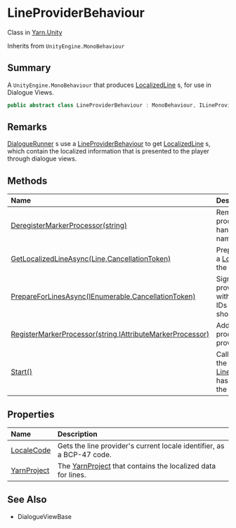 # LineProviderBehaviour

Class in [Yarn.Unity](/docs/api/csharp/yarn.unity.md)

Inherits from `UnityEngine.MonoBehaviour`

## Summary


A  `UnityEngine.MonoBehaviour`  that produces  <a href="yarn.unity.localizedline.md">LocalizedLine</a> s, for use in Dialogue Views.


```csharp
public abstract class LineProviderBehaviour : MonoBehaviour, ILineProvider
```

## Remarks

<a href="yarn.unity.dialoguerunner.md">DialogueRunner</a> s use a  <a href="yarn.unity.lineproviderbehaviour.md">LineProviderBehaviour</a> 
to get  <a href="yarn.unity.localizedline.md">LocalizedLine</a> s, which contain the localized
information that is presented to the player through dialogue views.


## Methods

|Name|Description|
|:---|:---|
|[DeregisterMarkerProcessor(string)](/docs/api/csharp/yarn.unity.lineproviderbehaviour.deregistermarkerprocessor.md)|Removes all marker processors that handle markers named  `attributeName` .|
|[GetLocalizedLineAsync(Line,CancellationToken)](/docs/api/csharp/yarn.unity.lineproviderbehaviour.getlocalizedlineasync.md)|Prepares and returns a  <a href="yarn.unity.localizedline.md">LocalizedLine</a>  from the specified <a href="yarn.line.md">Line</a> .|
|[PrepareForLinesAsync(IEnumerable<string>,CancellationToken)](/docs/api/csharp/yarn.unity.lineproviderbehaviour.prepareforlinesasync.md)|Signals to the line provider that lines with the provided line IDs may be presented shortly.|
|[RegisterMarkerProcessor(string,IAttributeMarkerProcessor)](/docs/api/csharp/yarn.unity.lineproviderbehaviour.registermarkerprocessor.md)|Adds a new marker processor to the line provider.|
|[Start()](/docs/api/csharp/yarn.unity.lineproviderbehaviour.start.md)|Called by Unity when the  <a href="yarn.unity.lineproviderbehaviour.md">LineProviderBehaviour</a>  has first appeared in the scene.|

## Properties

|Name|Description|
|:---|:---|
|[LocaleCode](/docs/api/csharp/yarn.unity.lineproviderbehaviour.localecode.md)|Gets the line provider's current locale identifier, as a BCP-47 code.|
|[YarnProject](/docs/api/csharp/yarn.unity.lineproviderbehaviour.yarnproject.md)|The  <a href="yarn.unity.ilineprovider.yarnproject.md">YarnProject</a>  that contains the localized data for lines.|

## See Also

* DialogueViewBase

